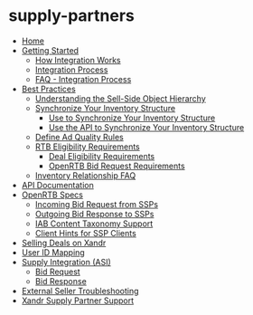 # supply-partners

<div>

- [Home](home-supply-partners.html)
- [Getting Started](getting-started.html)
  - [How Integration Works](how-integration-works.html)
  - [Integration Process](integration-process.html)
  - [FAQ - Integration Process](faq-integration-process.html)
- [Best Practices](best-practices.html)
  - [Understanding the Sell-Side Object
    Hierarchy](understanding-the-sell-side-object-hierarchy.html)
  - [Synchronize Your Inventory
    Structure](synchronize-your-inventory-structure.html)
    - [Use to Synchronize Your Inventory
      Structure](use-the-ui-to-synchronize-your-inventory-structure.html)
    - [Use the API to Synchronize Your Inventory
      Structure](use-the-api-to-synchronize-your-inventory-structure.html)
  - [Define Ad Quality Rules](define-ad-quality-rules.html)
  - [RTB Eligibility Requirements](rtb-eligibility-requirements.html)
    - [Deal Eligibility
      Requirements](deal-eligibility-requirements.html)
    - [OpenRTB Bid Request
      Requirements](openrtb-bid-request-requirements.html)
  - [Inventory Relationship FAQ](inventory-relationship-faq.html)
- [API Documentation](api-documentation.html)
- [OpenRTB Specs](openrtb-specs.html)
  - [Incoming Bid Request from
    SSPs](incoming-bid-request-from-ssps.html)
  - [Outgoing Bid Response to SSPs](outgoing-bid-response-to-ssps.html)
  - [IAB Content Taxonomy Support](iab-content-taxonomy-support.html)
  - [Client Hints for SSP
    Clients](topics/client-hints-for-ssp-clients.html)
- [Selling Deals on Xandr](selling-deals-on-xandr.html)
- [User ID Mapping](user-id-mapping.html)
- [Supply Integration (ASI)](supply-integration-asi.html)
  - [Bid Request](bid-request.html)
  - [Bid Response](bid-response.html)
- [External Seller
  Troubleshooting](external-seller-troubleshooting.html)
- [Xandr Supply Partner Support](xandr-supply-partner-support.html)

</div>
